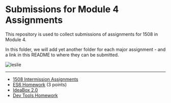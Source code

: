 # Submissions for Module 4 Assignments

This repository is used to collect submissions of assignments for 1508 in Module 4.

In this folder, we will add yet another folder for each major assignment - and a link in this README to where they can be submitted.

![leslie](https://ak-hdl.buzzfed.com/static/2013-12/enhanced/webdr02/9/21/enhanced-buzz-19197-1386641047-2.jpg)

-----

* [1508 Intermission Assignments](https://github.com/turingschool/intermission-assignments/issues?q=is%3Aopen+is%3Aissue+label%3A1508)
* [ES6 Homework](https://gist.github.com/rrgayhart/7314cb7da3ee8b1e131d) (3 points)
* [IdeaBox 2.0](ideabox2.0/)
* [Dev Tools Homework](dev-tools-homework)
